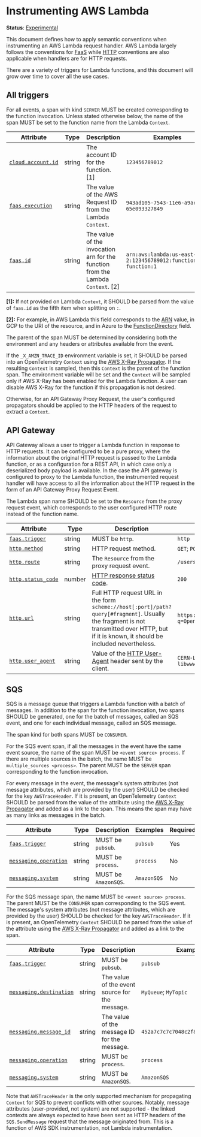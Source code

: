 # Instrumenting AWS Lambda

**Status**: [Experimental](../../../document-status.md)

This document defines how to apply semantic conventions when instrumenting an AWS Lambda request handler. AWS
Lambda largely follows the conventions for [FaaS](../faas.md) while [HTTP](../http.md) conventions are also
applicable when handlers are for HTTP requests.

There are a variety of triggers for Lambda functions, and this document will grow over time to cover all the
use cases.

## All triggers

For all events, a span with kind `SERVER` MUST be created corresponding to the function invocation. Unless
stated otherwise below, the name of the span MUST be set to the function name from the Lambda `Context`.

<!-- semconv aws.lambda -->
| Attribute  | Type | Description  | Examples  | Required |
|---|---|---|---|---|
| [`cloud.account.id`](../../../resource/semantic_conventions/cloud.md) | string | The account ID for the function. [1] | `123456789012` | No |
| [`faas.execution`](../faas.md) | string | The value of the AWS Request ID from the Lambda `Context`. | `943ad105-7543-11e6-a9ac-65e093327849` | No |
| [`faas.id`](../../../resource/semantic_conventions/faas.md) | string | The value of the invocation arn for the function from the Lambda `Context`. [2] | `arn:aws:lambda:us-east-2:123456789012:function:my-function:1` | No |

**[1]:** If not provided on Lambda `Context`, it SHOULD be parsed from the value of `faas.id` as the fifth item when splitting on `:`.

**[2]:** For example, in AWS Lambda this field corresponds to the [ARN](https://docs.aws.amazon.com/general/latest/gr/aws-arns-and-namespaces.html) value, in GCP to the URI of the resource, and in Azure to the [FunctionDirectory](https://github.com/Azure/azure-functions-host/wiki/Retrieving-information-about-the-currently-running-function) field.
<!-- endsemconv -->

The parent of the span MUST be determined by considering both the environment and any headers or attributes
available from the event.

If the `_X_AMZN_TRACE_ID` environment variable is set, it SHOULD be parsed into an OpenTelemetry `Context` using
the [AWS X-Ray Propagator](../../../context/api-propagators.md). If the resulting `Context` is sampled, then this
`Context` is the parent of the function span. The environment variable will be set and the `Context` will be
sampled only if AWS X-Ray has been enabled for the Lambda function. A user can disable AWS X-Ray for the function
if this propagation is not desired.

Otherwise, for an API Gateway Proxy Request, the user's configured propagators should be applied to the HTTP
headers of the request to extract a `Context`.

## API Gateway

API Gateway allows a user to trigger a Lambda function in response to HTTP requests. It can be configured to be
a pure proxy, where the information about the original HTTP request is passed to the Lambda function, or as a
configuration for a REST API, in which case only a deserialized body payload is available.  In the case the API
gateway is configured to proxy to the Lambda function, the instrumented request handler will have access to all
the information about the HTTP request in the form of an API Gateway Proxy Request Event.

The Lambda span name SHOULD be set to the `Resource` from the proxy request event, which corresponds to the user
configured HTTP route instead of the function name.

<!-- semconv aws.lambda.api_gateway_proxy -->
| Attribute  | Type | Description  | Examples  | Required |
|---|---|---|---|---|
| [`faas.trigger`](../faas.md) | string | MUST be `http`. | `http` | Yes |
| [`http.method`](../http.md) | string | HTTP request method. | `GET`; `POST`; `HEAD` | No |
| [`http.route`](../http.md) | string | The `Resource` from the proxy request event. | `/users/:userID?` | No |
| [`http.status_code`](../http.md) | number | [HTTP response status code](https://tools.ietf.org/html/rfc7231#section-6). | `200` | No |
| [`http.url`](../http.md) | string | Full HTTP request URL in the form `scheme://host[:port]/path?query[#fragment]`. Usually the fragment is not transmitted over HTTP, but if it is known, it should be included nevertheless. | `https://www.foo.bar/search?q=OpenTelemetry#SemConv` | No |
| [`http.user_agent`](../http.md) | string | Value of the [HTTP User-Agent](https://tools.ietf.org/html/rfc7231#section-5.5.3) header sent by the client. | `CERN-LineMode/2.15 libwww/2.17b3` | No |
<!-- endsemconv -->

## SQS

SQS is a message queue that triggers a Lambda function with a batch of messages. In addition to the span for the
function invocation, two spans SHOULD be generated, one for the batch of messages, called an SQS event, and one
for each individual message, called an SQS message.

The span kind for both spans MUST be `CONSUMER`.

For the SQS event span, if all the messages in the event have the same event source, the name of the span MUST
be `<event source> process`. If there are multiple sources in the batch, the name MUST be
`multiple_sources <process>`. The parent MUST be the `SERVER` span corresponding to the function invocation.

For every message in the event, the message's system attributes (not message attributes, which are provided by
the user) SHOULD be checked for the key `AWSTraceHeader`. If it is present, an OpenTelemetry `Context` SHOULD be
parsed from the value of the attribute using the [AWS X-Ray Propagator](../../../context/api-propagators.md) and
added as a link to the span. This means the span may have as many links as messages in the batch.

<!-- semconv aws.lambda.sqs_event -->
| Attribute  | Type | Description  | Examples  | Required |
|---|---|---|---|---|
| [`faas.trigger`](../faas.md) | string | MUST be `pubsub`. | `pubsub` | Yes |
| [`messaging.operation`](../messaging.md) | string | MUST be `process`. | `process` | No |
| [`messaging.system`](../messaging.md) | string | MUST be `AmazonSQS`. | `AmazonSQS` | No |
<!-- endsemconv -->

For the SQS message span, the name MUST be `<event source> process`.  The parent MUST be the `CONSUMER` span
corresponding to the SQS event. The message's system attributes (not message attributes, which are provided by
the user) SHOULD be checked for the key `AWSTraceHeader`. If it is present, an OpenTelemetry `Context` SHOULD be
parsed from the value of the attribute using the [AWS X-Ray Propagator](../../../context/api-propagators.md) and
added as a link to the span.

<!-- semconv aws.lambda.sqs_message -->
| Attribute  | Type | Description  | Examples  | Required |
|---|---|---|---|---|
| [`faas.trigger`](../faas.md) | string | MUST be `pubsub`. | `pubsub` | Yes |
| [`messaging.destination`](../messaging.md) | string | The value of the event source for the message. | `MyQueue`; `MyTopic` | No |
| [`messaging.message_id`](../messaging.md) | string | The value of the message ID for the message. | `452a7c7c7c7048c2f887f61572b18fc2` | No |
| [`messaging.operation`](../messaging.md) | string | MUST be `process`. | `process` | No |
| [`messaging.system`](../messaging.md) | string | MUST be `AmazonSQS`. | `AmazonSQS` | No |
<!-- endsemconv -->

Note that `AWSTraceHeader` is the only supported mechanism for propagating `Context` for SQS to prevent conflicts
with other sources. Notably, message attributes (user-provided, not system) are not supported - the linked contexts
are always expected to have been sent as HTTP headers of the `SQS.SendMessage` request that the message originated
from. This is a function of AWS SDK instrumentation, not Lambda instrumentation.
